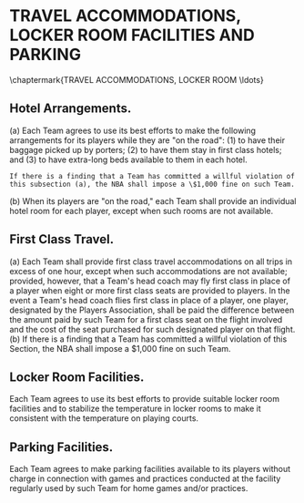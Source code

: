 # TRAVEL ACCOMMODATIONS, LOCKER ROOM FACILITIES AND PARKING
\chaptermark{TRAVEL ACCOMMODATIONS, LOCKER ROOM \ldots}

## Hotel Arrangements.

(a) Each Team agrees to use its best efforts to make the following arrangements for its players while they are "on the road":
    (1) to have their baggage picked up by porters;
    (2) to have them stay in first class hotels; and
    (3) to have extra-long beds available to them in each hotel.
    
    If there is a finding that a Team has committed a willful violation of this subsection (a), the NBA shall impose a \$1,000 fine on such Team.
(b) When its players are "on the road," each Team shall provide an individual hotel room for each player, except when such rooms are not available.

## First Class Travel.

(a) Each Team shall provide first class travel accommodations on all trips in excess of one hour, except when such accommodations are not available; provided, however, that a Team's head coach may fly first class in place of a player when eight or more first class seats are provided to players. In the event a Team's head coach flies first class in place of a player, one player, designated by the Players Association, shall be paid the difference between the amount paid by such Team for a first class seat on the flight involved and the cost of the seat purchased for such designated player on that flight.
(b) If there is a finding that a Team has committed a willful violation of this Section, the NBA shall impose a \$1,000 fine on such Team.

## Locker Room Facilities.

Each Team agrees to use its best efforts to provide suitable locker room facilities and to stabilize the temperature in locker rooms to make it consistent with the temperature on playing courts.

## Parking Facilities.

Each Team agrees to make parking facilities available to its players without charge in connection with games and practices conducted at the facility regularly used by such Team for home games and/or practices.
